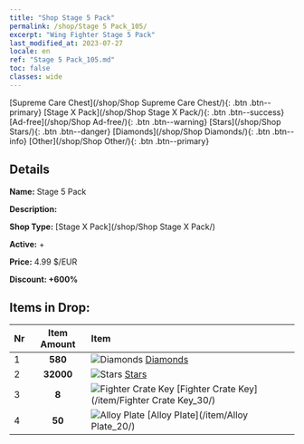 ```yaml
---
title: "Shop Stage 5 Pack"
permalink: /shop/Stage 5 Pack_105/
excerpt: "Wing Fighter Stage 5 Pack"
last_modified_at: 2023-07-27
locale: en
ref: "Stage 5 Pack_105.md"
toc: false
classes: wide
---
```



  [Supreme Care Chest](/shop/Shop Supreme Care Chest/){: .btn .btn--primary}   [Stage X Pack](/shop/Shop Stage X Pack/){: .btn .btn--success}   [Ad-free](/shop/Shop Ad-free/){: .btn .btn--warning}   [Stars](/shop/Shop Stars/){: .btn .btn--danger}   [Diamonds](/shop/Shop Diamonds/){: .btn .btn--info}   [Other](/shop/Shop Other/){: .btn .btn--primary} 

## Details

 **Name:** Stage 5 Pack 

 **Description:** 

 **Shop Type:** [Stage X Pack](/shop/Shop Stage X Pack/)

 **Active:** + 

 **Price:** 4.99 $/EUR 

 **Discount: +600%** 



## Items in Drop:

  |  Nr | Item Amount  |       Item       |
  |:----|:------------:|:-----------------|
  | 1 | **580**  | ![Diamonds](/images/item/Diamonds_p.png) [Diamonds](/item/Diamonds_15/) | 
  | 2 | **32000**  | ![Stars](/images/item/Stars_p.png) [Stars](/item/Stars_2/) | 
  | 3 | **8**  | ![Fighter Crate Key](/images/item/Fighter_Crate_Key_p.png) [Fighter Crate Key](/item/Fighter Crate Key_30/) | 
  | 4 | **50**  | ![Alloy Plate](/images/item/Alloy_Plate_p.png) [Alloy Plate](/item/Alloy Plate_20/) | 

